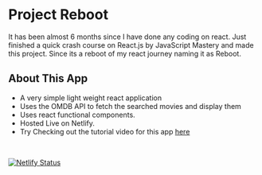 # Project Reboot
It has been almost 6 months since I have done any coding on react. Just finished a quick crash course on React.js by JavaScript Mastery and made this project. Since its a reboot of my react journey naming it as Reboot.

## About This App
- A very simple light weight react application
- Uses the OMDB API to fetch the searched movies and display them
- Uses react functional components.
- Hosted Live on Netlify.
- Try Checking out the tutorial video for this app [here](https://www.youtube.com/watch?v=b9eMGE7QtTk&t)

<br/>

[![Netlify Status](https://api.netlify.com/api/v1/badges/68aa124c-cd85-4c7f-97fa-67db03bc92da/deploy-status)](https://app.netlify.com/sites/project-reboot/deploys)
